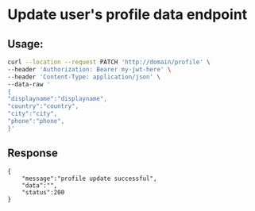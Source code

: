 # Update user's profile data endpoint

## Usage:
```bash
curl --location --request PATCH 'http://domain/profile' \
--header 'Authorization: Bearer my-jwt-here' \
--header 'Content-Type: application/json' \
--data-raw '
{
"displayname":"displayname",
"country":"country",
"city":"city",
"phone":"phone",
}'
```

## Response
```
{
    "message":"profile update successful",
    "data":"",
    "status":200
}
```